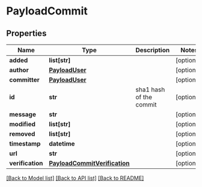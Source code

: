 # PayloadCommit

## Properties
Name | Type | Description | Notes
------------ | ------------- | ------------- | -------------
**added** | **list[str]** |  | [optional] 
**author** | [**PayloadUser**](PayloadUser.md) |  | [optional] 
**committer** | [**PayloadUser**](PayloadUser.md) |  | [optional] 
**id** | **str** | sha1 hash of the commit | [optional] 
**message** | **str** |  | [optional] 
**modified** | **list[str]** |  | [optional] 
**removed** | **list[str]** |  | [optional] 
**timestamp** | **datetime** |  | [optional] 
**url** | **str** |  | [optional] 
**verification** | [**PayloadCommitVerification**](PayloadCommitVerification.md) |  | [optional] 

[[Back to Model list]](../gitea/docs/README.md#documentation-for-models) [[Back to API list]](../gitea/docs/README.md#documentation-for-api-endpoints) [[Back to README]](../gitea/docs/README.md)

